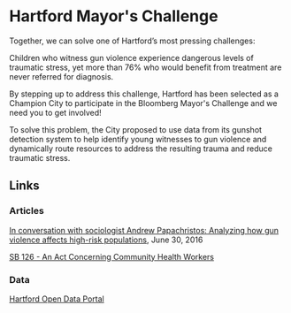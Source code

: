 # Hartford Mayor's Challenge
Together, we can solve one of Hartford’s most pressing challenges:


Children who witness gun violence experience dangerous levels of traumatic stress, yet more than 76% who would benefit from treatment are never referred for diagnosis.


By stepping up to address this challenge, Hartford has been selected as a Champion City to participate in the Bloomberg Mayor's Challenge and we need you to get involved!


To solve this problem, the City proposed to use data from its gunshot detection system to help identify young witnesses to gun violence and dynamically route resources to address the resulting trauma and reduce traumatic stress.

## Links
### Articles
[In conversation with sociologist Andrew Papachristos: Analyzing how gun violence affects high-risk populations](https://news.yale.edu/2016/06/30/conversation-sociologist-andrew-papachristos-analyzing-how-gun-violence-affects-high-risk), June 30, 2016

[SB 126 - An Act Concerning Community Health Workers](https://www.cga.ct.gov/asp/menu/CommDocTmyBillAllComm.asp?bill=SB-00126&doc_year=2017)

### Data
[Hartford Open Data Portal](https://data.hartford.gov/)
